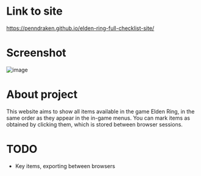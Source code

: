 # Link to site
https://penndraken.github.io/elden-ring-full-checklist-site/

# Screenshot
![image](https://github.com/user-attachments/assets/c576ea11-b622-44d7-997e-195d18ec621f)

# About project
This website aims to show all items available in the game Elden Ring, in the same order as they appear in the in-game menus. You can mark items as obtained by clicking them, which is stored between browser sessions.

# TODO
- Key items, exporting between browsers
